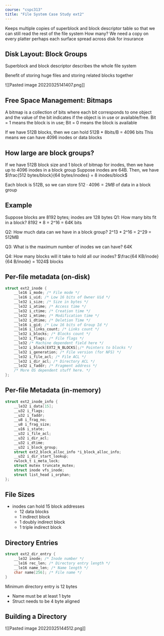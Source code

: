 ```yaml
---
course: "cspc313"
title: "File System Case Study ext2"
---
```


Keeps multiple copies of superblock and block descriptor table so that we can still read the rest of the file system
How many? We need a copy on every platter perhaps each surface spread across disk for insurance

## Disk Layout: Block Groups
Superblock and block descriptor describes the whole file system

Benefit of storing huge files and storing related blocks together

![[Pasted image 20220325141407.png]]

## Free Space Management: Bitmaps
A bitmap is a collection of bits where each bit corresponds to one object and the value of the bit indicates if the object is in use or available/free.
Bit = 1 means the block is in use; Bit = 0 means the block is available

If we have 512B blocks, then we can hold 512B * 8bits/B = 4096 bits
This means we can have 4096 inodes or data blocks

## How large are block groups?
If we have 512B block size and 1 block of bitmap for inodes, then we have up to 4096 inodes in a block group
Suppose inodes are 64B. Then, we have $\frac{512 bytes/block}{64 bytes/inodes} = 8 inodes/block$

Each block is 512B, so we can store $512 \cdot 4096 = 2MB$ of data in a block group

## Example
Suppose blocks are 8192 bytes; inodes are 128 bytes
Q1: How many bits fit in a block?
8192 * 8 = 2^16 = 64K bits

Q2: How much data can we have in a block group?
2^13 * 2^16 = 2^29 = 512MB

Q3: What is the maximum number of inodes we can have?
64K

Q4: How many blocks will it take to hold all our inodes?
$\frac{64 KB/inode}{64 B/inode} = 1024$ blocks

## Per-file metadata (on-disk)
```C
struct ext2_inode {  
    __le16 i_mode; /* File mode */  
    __le16 i_uid; /* Low 16 bits of Owner Uid */  
    __le32 i_size; /* Size in bytes */  
    __le32 i_atime; /* Access time */  
    __le32 i_ctime; /* Creation time */  
    __le32 i_mtime; /* Modification time */  
    __le32 i_dtime; /* Deletion Time */  
    __le16 i_gid; /* Low 16 bits of Group Id */  
    __le16 i_links_count; /* Links count */  
    __le32 i_blocks; /* Blocks count */  
    __le32 i_flags; /* File flags */  
    __le32 /* Machine dependent field here */  
    __le32 i_block[EXT2_N_BLOCKS];/* Pointers to blocks */  
    __le32 i_generation; /* File version (for NFS) */  
    __le32 i_file_acl; /* File ACL */  
    __le32 i_dir_acl; /* Directory ACL */  
    __le32 i_faddr; /* Fragment address */  
    /* More OS dependent stuff here. */  
};
```

## Per-file Metadata (in-memory)
```C
struct ext2_inode_info {  
    __le32 i_data[15];  
    __u32 i_flags;  
    __u32 i_faddr;  
    __u8 i_frag_no;  
    __u8 i_frag_size;  
    __u16 i_state;  
    __u32 i_file_acl;  
    __u32 i_dir_acl;  
    __u32 i_dtime;  
    __u32 i_block_group;  
    struct ext2_block_alloc_info *i_block_alloc_info;
    __u32 i_dir_start_lookup;  
    rwlock_t i_meta_lock;  
    struct mutex truncate_mutex;  
    struct inode vfs_inode;  
    struct list_head i_orphan;  
};
```

## File Sizes
- inodes can hold 15 block addresses
    - 12 data blocks
    - 1 indirect block
    - 1 doubly indirect block
    - 1 triple indirect block

## Directory Entries
```C
struct ext2_dir_entry {  
    __le32 inode; /* Inode number */  
    __le16 rec_len; /* Directory entry length */  
    __le16 name_len; /* Name length */  
    char name[256]; /* File name */  
}
```

Minimum directory entry is 12 bytes
- Name must be at least 1 byte
- Struct needs to be 4 byte aligned

## Building a Directory

![[Pasted image 20220325144512.png]]